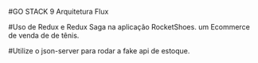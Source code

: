 #GO STACK 9 Arquitetura Flux

#Uso de Redux e Redux Saga na aplicação RocketShoes. um Ecommerce de venda de de tênis.

#Utilize o json-server para rodar a fake api de estoque.
